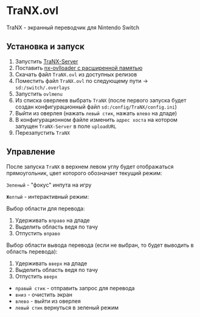# TraNX.ovl
TraNX - экранный переводчик для Nintendo Switch

## Установка и запуск
1. Запустить [TraNX-Server](https://github.com/kawaii-flesh/TraNX-Server)
1. Поставить [nx-ovlloader с расширенной памятью](https://github.com/kawaii-flesh/nx-ovlloader/releases)
1. Скачать файл `TraNX.ovl` из доступных релизов
1. Поместить файл `TraNX.ovl` по следующему пути -> `sd:/switch/.overlays`
1. Запустить `ovlmenu`
1. Из списка оверлеев выбрать `TraNX` (после первого запуска будет создан конфигурационный файл `sd:/config/TraNX/config.ini`)
1. Выйти из оверлея (нажать `левый стик`, нажать `влево` на дпаде)
1. В конфигурационном файле изменить `адрес хоста` на котором запущен `TraNX-Server` в поле `uploadURL`
1. Перезапустить `TraNX`

## Управление
После запуска `TraNX` в верхнем левом углу будет отображаться прямоугольник, цвет которого обозначает текущий режим:

`Зеленый` - "фокус" инпута на игру

`Желтый` - интерактивный режим:

Выбор области для перевода:
1. Удерживать `вправо` на дпаде
1. Выделить область ведя по тачу
1. Отпустить `вправо`

Выбор области вывода перевода (если не выбран, то будет выводить в область перевода):
1. Удерживать `вверх` на дпаде
1. Выделить область ведя по тачу
1. Отпустить `вверх`


- `правый стик` - отправить запрос для перевода
- `вниз` - очистить экран
- `влево` - выйти из оверлея
- `левый стик` вернуться в зеленый режим
